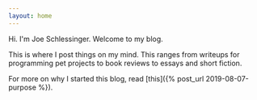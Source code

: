 ```yaml
---
layout: home
---
```


Hi. I'm Joe Schlessinger. Welcome to my blog.

This is where I post things on my mind. This ranges from writeups for programming pet projects to book reviews to essays and short fiction.

For more on why I started this blog, read [this]({% post_url 2019-08-07-purpose %}).
